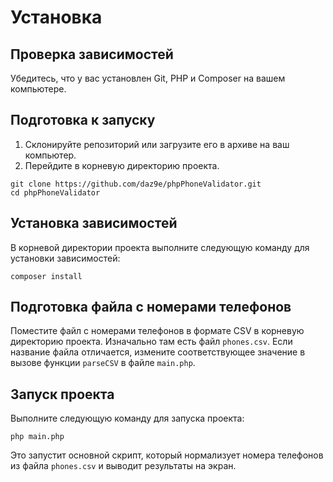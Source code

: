 # Установка

## Проверка зависимостей

Убедитесь, что у вас установлен Git, PHP и Composer на вашем компьютере.

## Подготовка к запуску

1. Склонируйте репозиторий или загрузите его в архиве на ваш компьютер.
2. Перейдите в корневую директорию проекта.

```
git clone https://github.com/daz9e/phpPhoneValidator.git
cd phpPhoneValidator
```
## Установка зависимостей

В корневой директории проекта выполните следующую команду для установки зависимостей:

```
composer install
```

## Подготовка файла с номерами телефонов

Поместите файл с номерами телефонов в формате CSV в корневую директорию проекта. Изначально там есть файл `phones.csv`. Если название файла отличается, измените соответствующее значение в вызове функции `parseCSV` в файле `main.php`.

## Запуск проекта

Выполните следующую команду для запуска проекта:

```
php main.php
```

Это запустит основной скрипт, который нормализует номера телефонов из файла `phones.csv` и выводит результаты на экран.